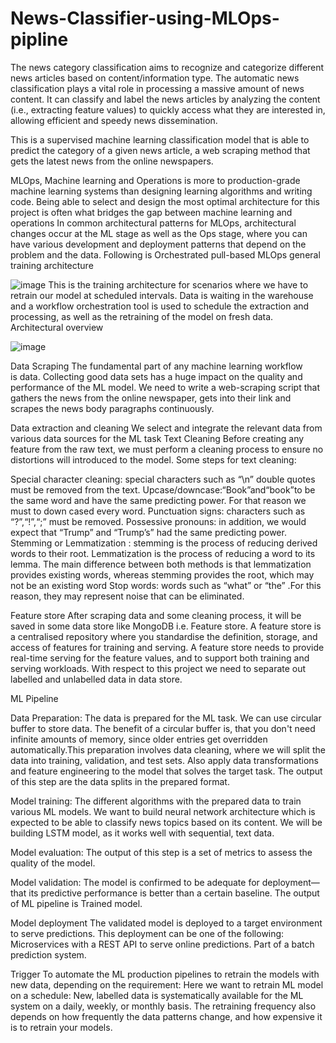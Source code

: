 # News-Classifier-using-MLOps-pipline
The news category classification aims to recognize and categorize different news articles based on content/information type. The automatic news classification plays a vital role in processing a massive amount of news content. It can classify and label the news articles by analyzing the content (i.e., extracting feature values) to quickly access what they are interested in, allowing efficient and speedy news dissemination.

This is a supervised machine learning classification model that is able to predict the category of a given news article, a web scraping method that gets the latest news from the online newspapers.

MLOps, Machine learning and Operations is more to production-grade machine learning systems than designing learning algorithms and writing code. Being able to select and design the most optimal architecture for this project is often what bridges the gap between machine learning and operations
In common architectural patterns for MLOps, architectural changes occur at the ML stage as well as the Ops stage, where you can have various development and deployment patterns that depend on the problem and the data.
Following is Orchestrated pull-based MLOps general training architecture

![image](https://user-images.githubusercontent.com/101706028/166643884-e4616803-1455-4adf-a6ea-390a561c2c77.png)
This is the training architecture for scenarios where we have to retrain our model at scheduled intervals. Data is waiting in the warehouse and a workflow orchestration tool is used to schedule the extraction and processing, as well as the retraining of the model on fresh data.
Architectural overview

![image](https://user-images.githubusercontent.com/101706028/166643940-aa979357-1e2f-400c-8bd6-da681678b20b.png)

Data 	Scraping
The fundamental part of any machine learning workflow is data. Collecting good data sets has a huge impact on the quality and performance of the ML model. We need to write a web-scraping script that gathers the news from the online newspaper, gets into their link and scrapes the news body paragraphs continuously.

Data 	extraction and cleaning
We select and integrate the relevant data from various data sources for the ML task
Text Cleaning
Before creating any feature from the raw text, we must perform a cleaning process to ensure no distortions will introduced to the model. Some steps for text cleaning:

Special 	character cleaning: special characters such as “\n” 	double quotes must 	be removed from the text.
Upcase/downcase:“Book”and“book”to be 	the 	same word and have the same predicting power. For that reason we 	must 	to down cased every word.
Punctuation signs: characters such as “?”,“!”,“;” must 	be removed.
Possessive pronouns: in addition, we would expect that “Trump” and “Trump’s”  had the same predicting power.
Stemming or Lemmatization : stemming is the process of 	 reducing derived words to their root. Lemmatization is the process of reducing a word to its lemma. The main difference between both methods is that lemmatization 	provides existing words, whereas stemming provides the root, which may not be an existing word
Stop words: words such as “what” or “the” .For this reason, they may represent noise that can be eliminated. 

Feature 	store
After scraping data and some cleaning process, it will be saved in some data store like MongoDB i.e. Feature store. A feature store is a centralised repository where you standardise the definition, storage, and access of features for training and serving. A feature store needs to provide real-time serving for the feature values, and to support both training and serving workloads.
With respect to this project we need to separate out labelled and unlabelled data in data store.

ML 	Pipeline

Data 				Preparation: The 				data is prepared for the ML task. We 				can use circular buffer to store data. The 				benefit of a circular buffer is, that you don't need 				infinite amounts of memory, since older entries get overridden 				automatically.This 				preparation involves data cleaning, where we will split the data 				into training, validation, and test sets. Also apply data 				transformations and feature engineering to the model that solves 				the target task. The output of this step are the data 				splits in 				the prepared format.

Model 				training: The different algorithms with the prepared data to 				train various ML models. We 				want to build neural network architecture which is expected to be 				able to classify news topics based on its content. We will be 				building LSTM model, as it works well with sequential, text data.

Model 				evaluation: The output of this step is a set of metrics to assess 				the quality of the model.

Model 				validation: The model is confirmed to be adequate for 				deployment—that its predictive performance is better than a 				certain baseline.
The output of ML pipeline is Trained model.

Model 	deployment
The validated model is deployed to a target environment to serve predictions. This deployment can be one of the following:
Microservices 	with a REST API to serve online predictions.
Part 	of a batch prediction system.

Trigger
To automate the ML production pipelines to retrain the models with new data, depending on the requirement:
Here we want to retrain ML model on a schedule: New, labelled data is systematically available for the ML system on a daily, weekly, or monthly basis. The retraining frequency also depends on how frequently the data patterns change, and how expensive it is to retrain your models.

